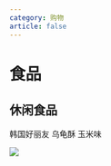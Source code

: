 ```yaml
---
category: 购物
article: false
---
```


# 食品

## 休闲食品

韩国好丽友 乌龟酥 玉米味

![](https://img.sherry4869.com/blog/life/shop/sp/1.png)
